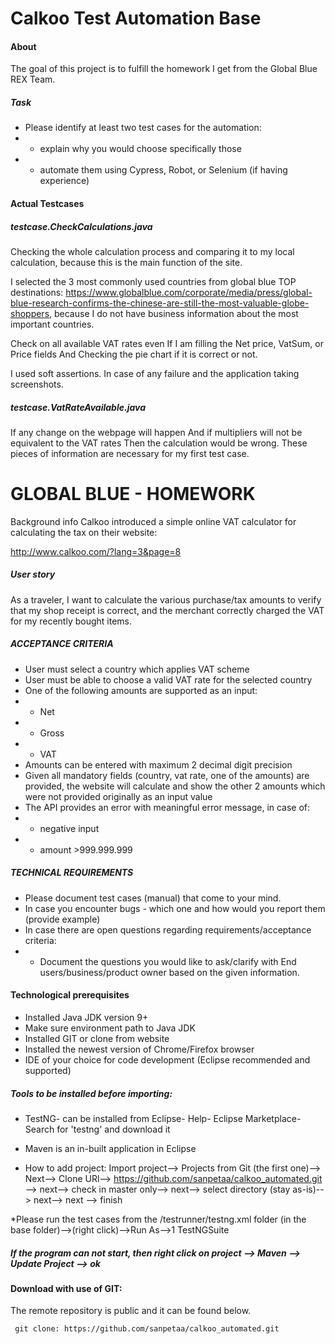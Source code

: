 # Calkoo Test Automation Base

#### About 
The goal of this project is to fulfill the homework I get from the Global Blue REX Team.
##### Task

* Please identify at least two test cases for the automation:
* * explain why you would choose specifically those
* * automate them using Cypress, Robot, or Selenium (if having experience)

#### Actual Testcases

##### testcase.CheckCalculations.java 

Checking the whole calculation process and comparing it to my local calculation, because this is the main function of the site.

 I selected the 3 most commonly used countries from global blue TOP destinations: https://www.globalblue.com/corporate/media/press/global-blue-research-confirms-the-chinese-are-still-the-most-valuable-globe-shoppers, because I do not have business information about the most important countries. 

Check on all available VAT rates
even If  I am filling the Net price, VatSum, or Price fields
And Checking the pie chart if it is correct or not. 

I used soft assertions.
In case of any failure and the application taking screenshots.

##### testcase.VatRateAvailable.java 
If any change on the webpage will happen
And if  multipliers will not be equivalent to the VAT rates
Then the calculation would be wrong. 
These pieces of information are necessary for my first test case.

# GLOBAL BLUE - HOMEWORK

Background info
Calkoo introduced a simple online VAT calculator for calculating the tax on their website:

http://www.calkoo.com/?lang=3&page=8

##### User story
As a traveler, I want to calculate the various purchase/tax amounts to verify that my shop
receipt is correct, and the merchant correctly charged the VAT for my recently bought items.

##### ACCEPTANCE CRITERIA
* User must select a country which applies VAT scheme
* User must be able to choose a valid VAT rate for the selected country
* One of the following amounts are supported as an input:
* * Net
* * Gross
* * VAT
* Amounts can be entered with maximum 2 decimal digit precision
* Given all mandatory fields (country, vat rate, one of the amounts) are provided,
the website will calculate and show the other 2 amounts which were not
provided originally as an input value
* The API provides an error with meaningful error message, in case of:
* * negative input
* * amount >999.999.999

##### TECHNICAL REQUIREMENTS
* Please document test cases (manual) that come to your mind.
* In case you encounter bugs - which one and how would you report them (provide
example)
* In case there are open questions regarding requirements/acceptance criteria:
* * Document the questions you would like to ask/clarify with End
users/business/product owner based on the given information.

#### Technological prerequisites
 
* Installed Java JDK version 9+ 
* Make sure environment path to Java JDK
* Installed GIT or clone from website
* Installed the newest version of Chrome/Firefox browser
* IDE of your choice for code development (Eclipse recommended and supported)

##### Tools to be installed before importing: 
* TestNG- can be installed from Eclipse- Help- Eclipse Marketplace- Search for 'testng' and download it
* Maven is an in-built application in Eclipse

* How to add project: Import project--> Projects from Git (the first one)--> Next-->
Clone URl--> https://github.com/sanpetaa/calkoo_automated.git
--> next--> check in master only--> next--> select directory (stay as-is)--> next--> next --> finish

*Please run the test cases from the /testrunner/testng.xml folder (in the base folder)-->(right click)-->Run As-->1 TestNGSuite

##### If the program can not start, then right click on project --> Maven --> Update Project --> ok

#### Download with use of GIT:
The remote repository is public and it can be found below. 
```
 git clone: https://github.com/sanpetaa/calkoo_automated.git
```